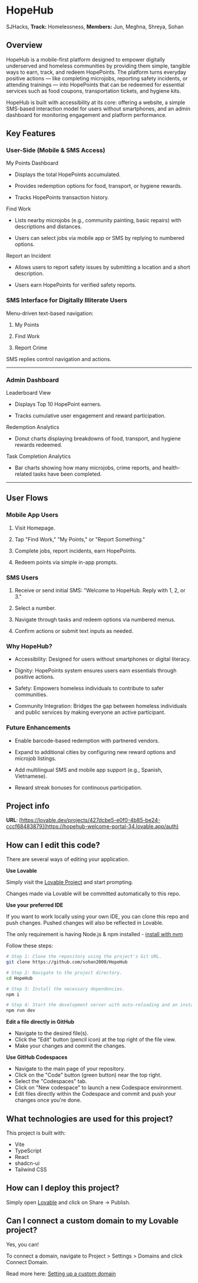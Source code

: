 
# HopeHub
SJHacks, **Track:** Homelessness, **Members:** Jun, Meghna, Shreya, Sohan
## Overview

HopeHub is a mobile-first platform designed to empower digitally underserved and homeless communities by providing them simple, tangible ways to earn, track, and redeem HopePoints. The platform turns everyday positive actions — like completing microjobs, reporting safety incidents, or attending trainings — into HopePoints that can be redeemed for essential services such as food coupons, transportation tickets, and hygiene kits.

HopeHub is built with accessibility at its core: offering a website, a simple SMS-based interaction model for users without smartphones, and an admin dashboard for monitoring engagement and platform performance.

## Key Features

### User-Side (Mobile & SMS Access)

My Points Dashboard

- Displays the total HopePoints accumulated.

- Provides redemption options for food, transport, or hygiene rewards.

- Tracks HopePoints transaction history.

Find Work

- Lists nearby microjobs (e.g., community painting, basic repairs) with descriptions and distances.

- Users can select jobs via mobile app or SMS by replying to numbered options.

Report an Incident

- Allows users to report safety issues by submitting a location and a short description.

- Users earn HopePoints for verified safety reports.

### SMS Interface for Digitally Illiterate Users

Menu-driven text-based navigation:

1. My Points

2. Find Work

3. Report Crime

SMS replies control navigation and actions.

---

### Admin Dashboard

Leaderboard View

- Displays Top 10 HopePoint earners.

- Tracks cumulative user engagement and reward participation.

Redemption Analytics

- Donut charts displaying breakdowns of food, transport, and hygiene rewards redeemed.

Task Completion Analytics

- Bar charts showing how many microjobs, crime reports, and health-related tasks have been completed.

---

## User Flows

### Mobile App Users

1. Visit Homepage.

1. Tap "Find Work," "My Points," or "Report Something."

1. Complete jobs, report incidents, earn HopePoints.

1. Redeem points via simple in-app prompts.

### SMS Users

1. Receive or send initial SMS: "Welcome to HopeHub. Reply with 1, 2, or 3."

1. Select a number.

1. Navigate through tasks and redeem options via numbered menus.

1. Confirm actions or submit text inputs as needed.

### Why HopeHub?

- Accessibility: Designed for users without smartphones or digital literacy.

- Dignity: HopePoints system ensures users earn essentials through positive actions.

- Safety: Empowers homeless individuals to contribute to safer communities.

- Community Integration: Bridges the gap between homeless individuals and public services by making everyone an active participant.

### Future Enhancements

- Enable barcode-based redemption with partnered vendors.

- Expand to additional cities by configuring new reward options and microjob listings.

- Add multilingual SMS and mobile app support (e.g., Spanish, Vietnamese).

- Reward streak bonuses for continuous participation.



## Project info

**URL**: [https://lovable.dev/projects/427dcbe5-e0f0-4b85-be24-cccf68483879](https://hopehub-welcome-portal-34.lovable.app/auth)

## How can I edit this code?

There are several ways of editing your application.

**Use Lovable**

Simply visit the [Lovable Project](https://hopehub-welcome-portal-34.lovable.app/auth) and start prompting.

Changes made via Lovable will be committed automatically to this repo.

**Use your preferred IDE**

If you want to work locally using your own IDE, you can clone this repo and push changes. Pushed changes will also be reflected in Lovable.

The only requirement is having Node.js & npm installed - [install with nvm](https://github.com/nvm-sh/nvm#installing-and-updating)

Follow these steps:

```sh
# Step 1: Clone the repository using the project's Git URL.
git clone https://github.com/sohan2000/HopeHub

# Step 2: Navigate to the project directory.
cd HopeHub

# Step 3: Install the necessary dependencies.
npm i

# Step 4: Start the development server with auto-reloading and an instant preview.
npm run dev
```

**Edit a file directly in GitHub**

- Navigate to the desired file(s).
- Click the "Edit" button (pencil icon) at the top right of the file view.
- Make your changes and commit the changes.

**Use GitHub Codespaces**

- Navigate to the main page of your repository.
- Click on the "Code" button (green button) near the top right.
- Select the "Codespaces" tab.
- Click on "New codespace" to launch a new Codespace environment.
- Edit files directly within the Codespace and commit and push your changes once you're done.

## What technologies are used for this project?

This project is built with:

- Vite
- TypeScript
- React
- shadcn-ui
- Tailwind CSS

## How can I deploy this project?

Simply open [Lovable](https://hopehub-welcome-portal-34.lovable.app/auth) and click on Share -> Publish.

## Can I connect a custom domain to my Lovable project?

Yes, you can!

To connect a domain, navigate to Project > Settings > Domains and click Connect Domain.

Read more here: [Setting up a custom domain](https://docs.lovable.dev/tips-tricks/custom-domain#step-by-step-guide)

